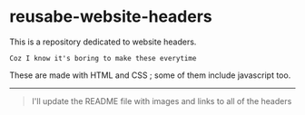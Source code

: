 # reusabe-website-headers

This is a repository dedicated to website headers.

`Coz I know it's boring to make these everytime`

These are made with HTML and CSS ; some of them include javascript too.

---

>I'll update the README file with images and links to all of the headers

